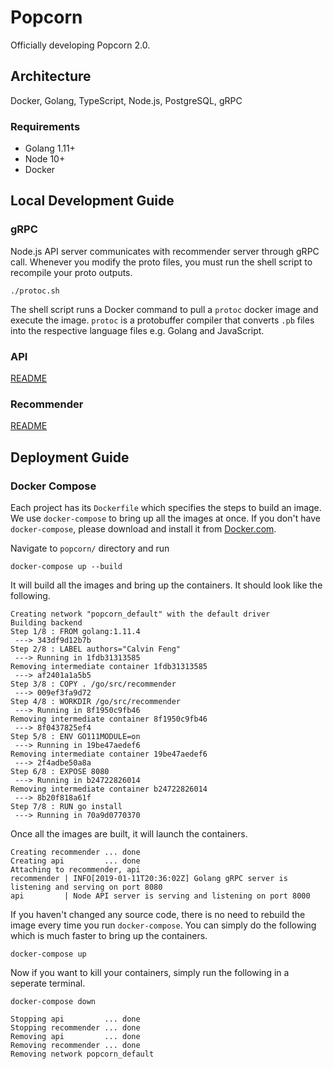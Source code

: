 # Popcorn

Officially developing Popcorn 2.0.

## Architecture

Docker, Golang, TypeScript, Node.js, PostgreSQL, gRPC

### Requirements

- Golang 1.11+
- Node 10+
- Docker

## Local Development Guide

### gRPC

Node.js API server communicates with recommender server through gRPC call. Whenever you modify the
proto files, you must run the shell script to recompile your proto outputs.

    ./protoc.sh

The shell script runs a Docker command to pull a `protoc` docker image and execute the image. `protoc`
is a protobuffer compiler that converts `.pb` files into the respective language files e.g. Golang
and JavaScript.

### API

[README](./api/README.md)

### Recommender

[README](./recommender/README.md)

## Deployment Guide

### Docker Compose

Each project has its `Dockerfile` which specifies the steps to build an image. We use `docker-compose`
to bring up all the images at once. If you don't have `docker-compose`, please download and install
it from [Docker.com][1].

Navigate to `popcorn/` directory and run

    docker-compose up --build

It will build all the images and bring up the containers. It should look like the following.

```text
Creating network "popcorn_default" with the default driver
Building backend
Step 1/8 : FROM golang:1.11.4
 ---> 343df9d12b7b
Step 2/8 : LABEL authors="Calvin Feng"
 ---> Running in 1fdb31313585
Removing intermediate container 1fdb31313585
 ---> af2401a1a5b5
Step 3/8 : COPY . /go/src/recommender
 ---> 009ef3fa9d72
Step 4/8 : WORKDIR /go/src/recommender
 ---> Running in 8f1950c9fb46
Removing intermediate container 8f1950c9fb46
 ---> 8f0437825ef4
Step 5/8 : ENV GO111MODULE=on
 ---> Running in 19be47aedef6
Removing intermediate container 19be47aedef6
 ---> 2f4adbe50a8a
Step 6/8 : EXPOSE 8080
 ---> Running in b24722826014
Removing intermediate container b24722826014
 ---> 8b20f818a61f
Step 7/8 : RUN go install
 ---> Running in 70a9d0770370
```

Once all the images are built, it will launch the containers.

```text
Creating recommender ... done
Creating api         ... done
Attaching to recommender, api
recommender | INFO[2019-01-11T20:36:02Z] Golang gRPC server is listening and serving on port 8080
api         | Node API server is serving and listening on port 8000
```

If you haven't changed any source code, there is no need to rebuild the image every time you run
`docker-compose`. You can simply do the following which is much faster to bring up the containers.

    docker-compose up

Now if you want to kill your containers, simply run the following in a seperate terminal.

    docker-compose down

```text
Stopping api         ... done
Stopping recommender ... done
Removing api         ... done
Removing recommender ... done
Removing network popcorn_default
```

[1]:https://docs.docker.com/compose/install/